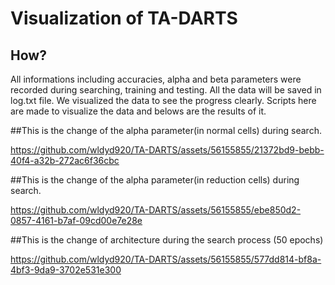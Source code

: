 # Visualization of TA-DARTS    


## How?    

All informations including accuracies, alpha and beta parameters were recorded during searching, training and testing.
All the data will be saved in log.txt file.
We visualized the data to see the progress clearly.
Scripts here are made to visualize the data and belows are the results of it.    



##This is the change of the alpha parameter(in normal cells) during search.    


https://github.com/wldyd920/TA-DARTS/assets/56155855/21372bd9-bebb-40f4-a32b-272ac6f36cbc    




##This is the change of the alpha parameter(in reduction cells) during search.    

https://github.com/wldyd920/TA-DARTS/assets/56155855/ebe850d2-0857-4161-b7af-09cd00e7e28e    




##This is the change of architecture during the search process (50 epochs)    

https://github.com/wldyd920/TA-DARTS/assets/56155855/577dd814-bf8a-4bf3-9da9-3702e531e300    


